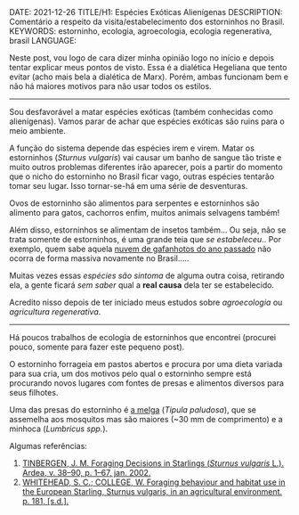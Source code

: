 <!DOCTYPE html>
<meta http-equiv="content-type" content="text/html; charset=utf-8">
<link rel="stylesheet" href="../css/style.css" type="text/css">
<!-- PLAIN TEXT -->
DATE: 2021-12-26
TITLE/H1: Espécies Exóticas Alienígenas
DESCRIPTION: Comentário a respeito da visita/estabelecimento dos estorninhos no Brasil.
KEYWORDS: estorninho, ecologia, agroecologia, ecologia regenerativa, brasil
LANGUAGE: 

<!-- DATE MUST BE IN THE FORMAT YYY-MM-DD -->
<!-- H1 WILL BE ADDED TO POST/ARTICLE HEADER -->
<!-- KEYWORD DELIMITER IS COMMA -->


<!-- HYPERTEXT -->

Neste post, vou logo de cara dizer minha opinião logo no início e depois tentar
explicar meus pontos de visto. Essa é a dialética Hegeliana que tento evitar
(acho mais bela a dialética de Marx). Porém, ambas funcionam bem e não há
maiores motivos para não usar todos os estilos.


---

Sou desfavorável a matar espécies exóticas (também conhecidas como alienígenas).
Vamos parar de achar que espécies exóticas são ruins para o meio ambiente.

A função do sistema depende das espécies irem e virem. Matar os estorninhos
(*Sturnus vulgaris*)
vai causar um banho de sangue tão triste e muito outros problemas diferentes
irão aparecer, pois a partir do momento que o nicho do estorninho no Brasil
ficar vago, outras espécies tentarão tomar seu lugar.
Isso tornar-se-há em uma série de desventuras.

Ovos de estorninho são alimentos para serpentes e estorninhos são alimento
para gatos, cachorros enfim, muitos animais selvagens também!

Além disso, estorninhos se alimentam de insetos também... Ou seja, não se
trata somente de estorninhos, é uma grande teia que *se estabeleceu*..
Por exemplo, quem sabe aquela
[nuvem de gafanhotos do ano passado](https://www.canalrural.com.br/noticias/agricultura/aconteceu-em-2020-gafanhoto/)
não ocorra de forma massiva novamente no Brasil..... 

Muitas vezes essas *espécies são *sintoma** de alguma outra coisa, retirando
ela, a gente ficará *sem saber* qual a **real causa** dela ter se estabelecido.

Acredito nisso depois de ter iniciado meus estudos sobre
*agroecologia* ou *agricultura regenerativa*.

---

Há poucos trabalhos de ecologia de estorninhos que encontrei (procurei pouco,
somente para fazer este pequeno post).

O estorninho forrageia em pastos abertos e procura por uma dieta variada
para sua cria, um dos motivos pelo qual o estorninho sempre está procurando
novos lugares com fontes de presas e alimentos 
diversos para seus filhotes.

Uma das presas do estorninho é [a melga](https://pragalgarve.com/mosquitos-melgas/)
(*Tipula paludosa*), que se assemelha
aos mosquitos mas são maiores (~30 mm de comprimento) e a
minhoca (*Lumbricus spp.*).

Algumas referências:

1. [TINBERGEN, J. M. Foraging Decisions in Starlings (*Sturnus vulgaris* L.). Ardea, v. 38–90, p. 1–67, jan. 2002.](https://bioone.org/journals/Ardea/volume-55/issue-1%E2%80%932/arde.v69.p1/Foraging-Decisions-in-Starlings-iSturnus-vulgarisi-L/10.5253/arde.v69.p1.pdf)
2. [WHITEHEAD, S. C.; COLLEGE, W. Foraging behaviour and habitat use in the European Starling, Sturnus vulgaris, in an agricultural environment. p. 181, \[s.d.\].](https://ora.ox.ac.uk/objects/uuid:74a0c54e-86a0-4cf4-ab26-d82b305febc6)


<!--
He contended that this searching image
enhanced visual detection of the prey, but only
when encounter rate with that prey species was
above a threshold. This would explain why a prey
species was igrwredwhen at low densities, and
why it suddenly· would enter the diet in spec-
tacular fashion at intermediate densities; Tin-
bergen evoked a second explanation for the un-
derrepresentation in the diet as densities of that
particular prey became very high, reasoning that
the parent birds strive to provide the nestlings
with a varied diet and hence would avoid conceQ-
trating too heavily on one or only a· few pr~y
species.


This led him to introduce the functional concept of
profitability, defined as the net rate of energy
intake achieved on a particular type of site.

Since the choice of a hunting site is dependent
upon its relative profitability,
-->
